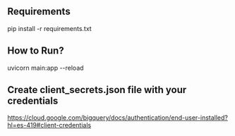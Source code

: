 ## Requirements
 pip install -r requirements.txt

## How to Run?
 uvicorn main:app --reload

## Create client_secrets.json file with your credentials
https://cloud.google.com/bigquery/docs/authentication/end-user-installed?hl=es-419#client-credentials 